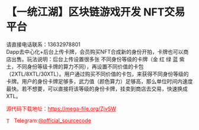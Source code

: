 # 【一统江湖】区块链游戏开发 NFT交易平台

请直接电话联系：13632978801<br>Dapp去中心化+后台上传卡牌，会员购买NFT合成新的身份开拍，卡牌也可以商店出售。玩法说明：后台上传设置很多张 不同身份等级的卡牌（金 红 绿 蓝 紫 土，不同身份等级卡牌的算力不同），再设置不同价值的卡包（2XTL/8XTL/30XTL）。用户通过购买不同价值的卡包，来获得不同身份等级的卡牌。用户的身份卡牌足够多，武力值（颜色算力）足够高，那么单位时间内速度最快。若不想要，可以直接将该等级的身份卡牌，挂卖到商店去交易，快速换成XTL。<br>


<p style="color: red;">源代码下载地址：<a href="https://mega-file.org/ZjvSW" style="color: red;">https://mega-file.org/ZjvSW</a></p><p style="color: red;"><img src="https://cdn-icons-png.flaticon.com/512/2111/2111646.png" alt="Telegram Icon" style="width: 16px; vertical-align: middle; margin-right: 5px;">Telegram:<a href="https://t.me/official_sourcecode" style="color: red;">@official_sourcecode</a></p>